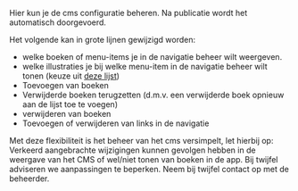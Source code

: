 Hier kun je de cms configuratie beheren. Na publicatie wordt het automatisch doorgevoerd.

Het volgende kan in grote lijnen gewijzigd worden:

- welke boeken of menu-items je in de navigatie beheer wilt weergeven.
- welke illustraties je bij welke menu-item in de navigatie beheer wilt tonen (keuze uit [deze lijst](https://mui.com/components/material-icons/))
- Toevoegen van boeken
- Verwijderde boeken terugzetten (d.m.v. een verwijderde boek opnieuw aan de lijst toe te voegen)
- verwijderen van boeken
- Toevoegen of verwijderen van links in de navigatie

Met deze flexibiliteit is het beheer van het cms versimpelt, let hierbij op: Verkeerd aangebrachte wijzigingen kunnen gevolgen hebben in de weergave van het CMS of wel/niet tonen van boeken in de app. Bij twijfel adviseren we aanpassingen te beperken. Neem bij twijfel contact op met de beheerder.